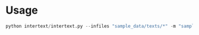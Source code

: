# Usage

```python
python intertext/intertext.py --infiles "sample_data/texts/*" -m "sample_data/metadata.json"
```